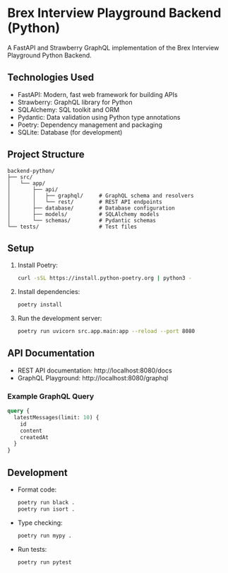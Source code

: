 # Brex Interview Playground Backend (Python)

A FastAPI and Strawberry GraphQL implementation of the Brex Interview Playground Python Backend.

## Technologies Used

- FastAPI: Modern, fast web framework for building APIs
- Strawberry: GraphQL library for Python
- SQLAlchemy: SQL toolkit and ORM
- Pydantic: Data validation using Python type annotations
- Poetry: Dependency management and packaging
- SQLite: Database (for development)

## Project Structure

```
backend-python/
├── src/
│   └── app/
│       ├── api/
│       │   ├── graphql/     # GraphQL schema and resolvers
│       │   └── rest/        # REST API endpoints
│       ├── database/        # Database configuration
│       ├── models/          # SQLAlchemy models
│       └── schemas/         # Pydantic schemas
└── tests/                   # Test files
```

## Setup

1. Install Poetry:
   ```bash
   curl -sSL https://install.python-poetry.org | python3 -
   ```

2. Install dependencies:
   ```bash
   poetry install
   ```

3. Run the development server:
   ```bash
   poetry run uvicorn src.app.main:app --reload --port 8080
   ```

## API Documentation

- REST API documentation: http://localhost:8080/docs
- GraphQL Playground: http://localhost:8080/graphql

### Example GraphQL Query

```graphql
query {
  latestMessages(limit: 10) {
    id
    content
    createdAt
  }
}
```

## Development

- Format code:
  ```bash
  poetry run black .
  poetry run isort .
  ```

- Type checking:
  ```bash
  poetry run mypy .
  ```

- Run tests:
  ```bash
  poetry run pytest
  ``` 